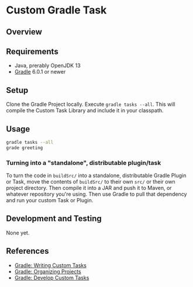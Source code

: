 # Custom Gradle Task

## Overview

## Requirements

* Java, prerably OpenJDK 13
* [Gradle](https://gradle.org/) 6.0.1 or newer

## Setup

Clone the Gradle Project locally. Execute `gradle tasks --all`. This will compile
the Custom Task Library and include it in your classpath.

## Usage

```bash
gradle tasks --all
grade greeting
```

### Turning into a "standalone", distributable plugin/task

To turn the code in `buildSrc/` into a standalone, distributable Gradle Plugin
or Task, move the contents of `buildSrc/` to their own `src/` or their own
project directory. Then compile it into a JAR and push it to Maven, or whatever
repository you're using. Then use Gradle to pull that dependency and run your
custom Task or Plugin.

## Development and Testing

None yet.

## References

* [Gradle: Writing Custom Tasks](https://guides.gradle.org/writing-gradle-tasks/)
* [Gradle: Organizing Projects](https://docs.gradle.org/current/userguide/organizing_gradle_projects.html)
* [Gradle: Develop Custom Tasks](https://docs.gradle.org/current/userguide/custom_tasks.html)